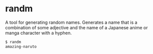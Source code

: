 # randm

A tool for generating random names. Generates a name that is a combination of some adjective and the name of a Japanese anime or manga character with a hyphen.

```sh
$ randm
amazing-naruto
```
